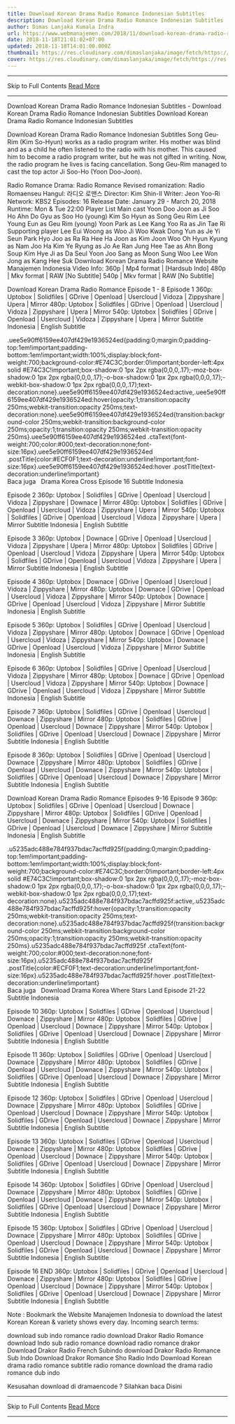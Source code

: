 ```yaml
---
title: Download Korean Drama Radio Romance Indonesian Subtitles
description: Download Korean Drama Radio Romance Indonesian Subtitles
author: Dimas Lanjaka Kumala Indra
url: https://www.webmanajemen.com/2018/11/download-korean-drama-radio-romance.html
date: 2018-11-18T21:01:02+07:00
updated: 2018-11-18T14:01:00.000Z
thumbnail: https://res.cloudinary.com/dimaslanjaka/image/fetch/https://res.cloudinary.com/practicaldev/image/fetch/www.dramaencode.com/wp-content/uploads/2018/01/Download-Drama-Korea-Radio-Romance-Subtitle-Indonesia.jpg?resize=678%2C381&ssl=1
cover: https://res.cloudinary.com/dimaslanjaka/image/fetch/https://res.cloudinary.com/practicaldev/image/fetch/www.dramaencode.com/wp-content/uploads/2018/01/Download-Drama-Korea-Radio-Romance-Subtitle-Indonesia.jpg?resize=678%2C381&ssl=1
---
```


<hr/> Skip to Full Contents <a href="https://www.webmanajemen.com/2018/11/download-korean-drama-radio-romance.html" rel="follow" class="button" id="read-more">Read More</a> <hr/> Download Korean Drama Radio Romance Indonesian Subtitles - Download Korean Drama Radio Romance Indonesian Subtitles Download Korean Drama Radio Romance Indonesian Subtitles 
 
  
 Download Korean Drama Radio Romance Indonesian Subtitles 
  Song Geu-Rim (Kim So-Hyun) works as a radio program writer. His mother was blind and as a child he often listened to the radio with his mother. This caused him to become a radio program writer, but he was not gifted in writing. Now, the radio program he lives is facing cancellation. Song Geu-Rim managed to cast the top actor Ji Soo-Ho (Yoon Doo-Joon). 
  
 Radio Romance 
  Drama: Radio Romance 
Revised romanization: Radio Romaenseu 
Hangul: 라디오 로맨스 
Director: Kim Shin-Il 
Writer: Jeon Yoo-Ri 
Network: KBS2 
Episodes: 16 
Release Date: January 29 - March 20, 2018 
Runtime: Mon & Tue 22:00 
  Player List 
  Main cast 
  Yoon Doo Joon as Ji Soo Ho 
Ahn Do Gyu as Soo Ho (young) 
Kim So Hyun as Song Geu Rim 
Lee Young Eun as Geu Rim (young) 
Yoon Park as Lee Kang 
Yoo Ra as Jin Tae Ri 
  Supporting player 
  Lee Eui Woong as Woo Ji Woo 
Kwak Dong Yun as Je Yi Seun 
Park Hyo Joo as Ra Ra Hee 
Ha Joon as Kim Joon Woo 
Oh Hyun Kyung as Nam Joo Ha 
Kim Ye Ryung as Jo Ae Ran 
Jung Hee Tae as Ahn Bong Soup 
Kim Hye Ji as Da Seul 
Yoon Joo Sang as Moon Sung Woo 
Lee Won Jong as Kang Hee Suk 
  Download Korean Drama Radio Romance 
  Website Manajemen Indonesia 
Video Info: 
360p | Mp4 format | [Hardsub Indo] 
480p | Mkv format | RAW [No Subtitle] 
540p | Mkv format | RAW [No Subtitle] 
  
 Download Korean Drama Radio Romance Episode 1 - 8 
  Episode 1 
360p: Uptobox | Solidfiles | GDrive | Openload | Usercloud | Vidoza | Zippyshare | Upera | Mirror 
480p: Uptobox | Solidfiles | GDrive | Openload | Usercloud | Vidoza | Zippyshare | Upera | Mirror 
540p: Uptobox | Solidfiles | GDrive | Openload | Usercloud | Vidoza | Zippyshare | Upera | Mirror 
Subtitle Indonesia | English Subtitle 
  
  .uee5e90ff6159ee407df429e1936524ed{padding:0;margin:0;padding-top:1em!important;padding-bottom:1em!important;width:100%;display:block;font-weight:700;background-color:#E74C3C;border:0!important;border-left:4px solid #E74C3C!important;box-shadow:0 1px 2px rgba(0,0,0,.17);-moz-box-shadow:0 1px 2px rgba(0,0,0,.17);-o-box-shadow:0 1px 2px rgba(0,0,0,.17);-webkit-box-shadow:0 1px 2px rgba(0,0,0,.17);text-decoration:none}.uee5e90ff6159ee407df429e1936524ed:active,.uee5e90ff6159ee407df429e1936524ed:hover{opacity:1;transition:opacity 250ms;webkit-transition:opacity 250ms;text-decoration:none}.uee5e90ff6159ee407df429e1936524ed{transition:background-color 250ms;webkit-transition:background-color 250ms;opacity:1;transition:opacity 250ms;webkit-transition:opacity 250ms}.uee5e90ff6159ee407df429e1936524ed .ctaText{font-weight:700;color:#000;text-decoration:none;font-size:16px}.uee5e90ff6159ee407df429e1936524ed .postTitle{color:#ECF0F1;text-decoration:underline!important;font-size:16px}.uee5e90ff6159ee407df429e1936524ed:hover .postTitle{text-decoration:underline!important}  
 Baca juga   Drama Korea Cross Episode 16 Subtitle Indonesia 
  
  
 Episode 2 
360p: Uptobox | Solidfiles | GDrive | Openload | Usercloud | Vidoza | Zippyshare | Downace | Mirror 
480p: Uptobox | Solidfiles | GDrive | Openload | Usercloud | Vidoza | Zippyshare | Upera | Mirror 
540p: Uptobox | Solidfiles | GDrive | Openload | Usercloud | Vidoza | Zippyshare | Upera | Mirror 
Subtitle Indonesia | English Subtitle 
  
 Episode 3 
360p: Uptobox | Downace | GDrive | Openload | Usercloud | Vidoza | Zippyshare | Upera | Mirror 
480p: Uptobox | Solidfiles | GDrive | Openload | Usercloud | Vidoza | Zippyshare | Upera | Mirror 
540p: Uptobox | Solidfiles | GDrive | Openload | Usercloud | Vidoza | Zippyshare | Upera | Mirror 
Subtitle Indonesia | English Subtitle 
  
 Episode 4 
360p: Uptobox | Downace | GDrive | Openload | Usercloud | Vidoza | Zippyshare | Mirror 
480p: Uptobox | Downace | GDrive | Openload | Usercloud | Vidoza | Zippyshare | Mirror 
540p: Uptobox | Downace | GDrive | Openload | Usercloud | Vidoza | Zippyshare | Mirror 
Subtitle Indonesia | English Subtitle 
  
 Episode 5 
360p: Uptobox | Solidfiles | GDrive | Openload | Usercloud | Vidoza | Zippyshare | Mirror 
480p: Uptobox | Downace | GDrive | Openload | Usercloud | Vidoza | Zippyshare | Mirror 
540p: Uptobox | Downace | GDrive | Openload | Usercloud | Vidoza | Zippyshare | Mirror 
Subtitle Indonesia | English Subtitle 
  
 Episode 6 
360p: Uptobox | Solidfiles | GDrive | Openload | Usercloud | Vidoza | Zippyshare | Mirror 
480p: Uptobox | Downace | GDrive | Openload | Usercloud | Vidoza | Zippyshare | Mirror 
540p: Uptobox | Downace | GDrive | Openload | Usercloud | Vidoza | Zippyshare | Mirror 
Subtitle Indonesia | English Subtitle 
  
 Episode 7 
360p: Uptobox | Solidfiles | GDrive | Openload | Usercloud | Downace | Zippyshare | Mirror 
480p: Uptobox | Solidfiles | GDrive | Openload | Usercloud | Downace | Zippyshare | Mirror 
540p: Uptobox | Solidfiles | GDrive | Openload | Usercloud | Downace | Zippyshare | Mirror 
Subtitle Indonesia | English Subtitle 
  
 Episode 8 
360p: Uptobox | Solidfiles | GDrive | Openload | Usercloud | Downace | Zippyshare | Mirror 
480p: Uptobox | Solidfiles | GDrive | Openload | Usercloud | Downace | Zippyshare | Mirror 
540p: Uptobox | Solidfiles | GDrive | Openload | Usercloud | Downace | Zippyshare | Mirror 
Subtitle Indonesia | English Subtitle 
  
 Download Korean Drama Radio Romance Episodes 9-16 
  Episode 9 
360p: Uptobox | Solidfiles | GDrive | Openload | Usercloud | Downace | Zippyshare | Mirror 
480p: Uptobox | Solidfiles | GDrive | Openload | Usercloud | Downace | Zippyshare | Mirror 
540p: Uptobox | Solidfiles | GDrive | Openload | Usercloud | Downace | Zippyshare | Mirror 
Subtitle Indonesia | English Subtitle 
  
  .u5235adc488e784f937bdac7acffd925f{padding:0;margin:0;padding-top:1em!important;padding-bottom:1em!important;width:100%;display:block;font-weight:700;background-color:#E74C3C;border:0!important;border-left:4px solid #E74C3C!important;box-shadow:0 1px 2px rgba(0,0,0,.17);-moz-box-shadow:0 1px 2px rgba(0,0,0,.17);-o-box-shadow:0 1px 2px rgba(0,0,0,.17);-webkit-box-shadow:0 1px 2px rgba(0,0,0,.17);text-decoration:none}.u5235adc488e784f937bdac7acffd925f:active,.u5235adc488e784f937bdac7acffd925f:hover{opacity:1;transition:opacity 250ms;webkit-transition:opacity 250ms;text-decoration:none}.u5235adc488e784f937bdac7acffd925f{transition:background-color 250ms;webkit-transition:background-color 250ms;opacity:1;transition:opacity 250ms;webkit-transition:opacity 250ms}.u5235adc488e784f937bdac7acffd925f .ctaText{font-weight:700;color:#000;text-decoration:none;font-size:16px}.u5235adc488e784f937bdac7acffd925f .postTitle{color:#ECF0F1;text-decoration:underline!important;font-size:16px}.u5235adc488e784f937bdac7acffd925f:hover .postTitle{text-decoration:underline!important}  
 Baca juga   Download Drama Korea Where Stars Land Episode 21-22 Subtitle Indonesia 
  
  
 Episode 10 
360p: Uptobox | Solidfiles | GDrive | Openload | Usercloud | Downace | Zippyshare | Mirror 
480p: Uptobox | Solidfiles | GDrive | Openload | Usercloud | Downace | Zippyshare | Mirror 
540p: Uptobox | Solidfiles | GDrive | Openload | Usercloud | Downace | Zippyshare | Mirror 
Subtitle Indonesia | English Subtitle 
  
 Episode 11 
360p: Uptobox | Solidfiles | GDrive | Openload | Usercloud | Downace | Zippyshare | Mirror 
480p: Uptobox | Solidfiles | GDrive | Openload | Usercloud | Downace | Zippyshare | Mirror 
540p: Uptobox | Solidfiles | GDrive | Openload | Usercloud | Downace | Zippyshare | Mirror 
Subtitle Indonesia | English Subtitle 
  
 Episode 12 
360p: Uptobox | Solidfiles | GDrive | Openload | Usercloud | Downace | Zippyshare | Mirror 
480p: Uptobox | Solidfiles | GDrive | Openload | Usercloud | Downace | Zippyshare | Mirror 
540p: Uptobox | Solidfiles | GDrive | Openload | Usercloud | Downace | Zippyshare | Mirror 
Subtitle Indonesia | English Subtitle 
  
 Episode 13 
360p: Uptobox | Solidfiles | GDrive | Openload | Usercloud | Downace | Zippyshare | Mirror 
480p: Uptobox | Solidfiles | GDrive | Openload | Usercloud | Downace | Zippyshare | Mirror 
540p: Uptobox | Solidfiles | GDrive | Openload | Usercloud | Downace | Zippyshare | Mirror 
Subtitle Indonesia | English Subtitle 
  
 Episode 14 
360p: Uptobox | Solidfiles | GDrive | Openload | Usercloud | Downace | Zippyshare | Mirror 
480p: Uptobox | Solidfiles | GDrive | Openload | Usercloud | Downace | Zippyshare | Mirror 
540p: Uptobox | Solidfiles | GDrive | Openload | Usercloud | Downace | Zippyshare | Mirror 
Subtitle Indonesia | English Subtitle 
  
 Episode 15 
360p: Uptobox | Solidfiles | GDrive | Openload | Usercloud | Downace | Zippyshare | Mirror 
480p: Uptobox | Solidfiles | GDrive | Openload | Usercloud | Downace | Zippyshare | Mirror 
540p: Uptobox | Solidfiles | GDrive | Openload | Usercloud | Downace | Zippyshare | Mirror 
Subtitle Indonesia | English Subtitle 
  
 Episode 16 END 
360p: Uptobox | Solidfiles | GDrive | Openload | Usercloud | Downace | Zippyshare | Mirror 
480p: Uptobox | Solidfiles | GDrive | Openload | Usercloud | Downace | Zippyshare | Mirror 
540p: Uptobox | Solidfiles | GDrive | Openload | Usercloud | Downace | Zippyshare | Mirror 
Subtitle Indonesia | English Subtitle 
  
 Note : Bookmark the Website Manajemen Indonesia to download the latest Korean Korean & variety shows every day. 
  Incoming search terms: 
   
 download sub indo romance radio 
  download Drakor Radio Romance 
  download Indo sub radio romance 
  download radio romance drakor 
  Download Drakor Radio French Subindo 
  download Drakor Radio Romance Sub Indo 
  Download Drakor Romance Sho Radio Indo 
  Download Korean drama radio romance 
  subtitle radio romance 
  download the drama radio romance dub indo 
   
 Kesusahan download di dramaencode ? Silahkan baca Disini <hr/> Skip to Full Contents <a href="https://www.webmanajemen.com/2018/11/download-korean-drama-radio-romance.html" rel="follow" class="button" id="read-more">Read More</a> <hr/>